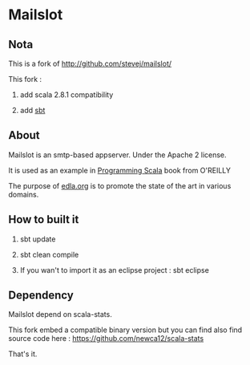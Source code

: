 # Mailslot #

## Nota ##
This is a fork of http://github.com/stevej/mailslot/

This fork :

1. add scala 2.8.1 compatibility

2. add [sbt](http://code.google.com/p/simple-build-tool/)

## About ##
Mailslot is an smtp-based appserver. Under the Apache 2 license.

It is used as an example in [Programming Scala](http://programming-scala.labs.oreilly.com/index.html) book from O'REILLY

The purpose of [edla.org](http://www.edla.org) is to promote the state of the art in various domains.

## How to built it ##

1. sbt update

2. sbt clean compile

3. If you wan't to import it as an eclipse project : sbt eclipse

## Dependency ##

Mailslot depend on scala-stats.

This fork embed a compatible binary version but you can find also find source code here : https://github.com/newca12/scala-stats

That's it.